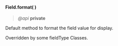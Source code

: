 #### Field.format(  )   
> *@api* **private**  

Default method to format the field value for display.  
<p class="caution-note">Overridden by some fieldType Classes.</p>


<div class="code-header addGitHubLink" data-file="fields/types/Type.js#L127-L154"> &nbsp;</div><pre class=" language-javascript hideCode api"></pre> 
